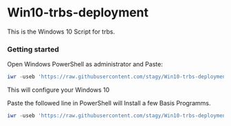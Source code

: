 # Win10-trbs-deployment

This is the Windows 10 Script for trbs. 

### Getting started

Open Windows PowerShell as administrator and Paste: 

```powershell
iwr -useb 'https://raw.githubusercontent.com/stagy/Win10-trbs-deployment/main/configure.ps1'|iex
```
This will configure your Windows 10

Paste the followed line in PowerShell will Install a few Basis Programms.
```powershell
iwr -useb 'https://raw.githubusercontent.com/stagy/Win10-trbs-deployment/main/baseInstall.ps1'|iex
```
